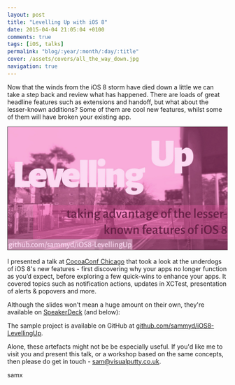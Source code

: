 ```yaml
---
layout: post
title: "Levelling Up with iOS 8"
date: 2015-04-04 21:05:04 +0100
comments: true
tags: [iOS, talks]
permalink: "blog/:year/:month/:day/:title"
cover: /assets/covers/all_the_way_down.jpg
navigation: true
---
```


Now that the winds from the iOS 8 storm have died down a little we can take a
step back and review what has happened. There are loads of great headline
features such as extensions and handoff, but what about the lesser-known
additions? Some of them are cool new features, whilst some of them will have
broken your existing app.

![Levelling Up](/images/2015-04-04-levelling-up.png)

<!-- more -->

I presented a talk at [CocoaConf Chicago](http://cocoaconf.com/chicago-2015/home)
that took a look at the underdogs of iOS 8's new features - first discovering
why your apps no longer function as you’d expect, before exploring a
few quick-wins to enhance your apps. It covered topics such as notification
actions, updates in XCTest, presentation of alerts & popovers and more.

Although the slides won't mean a huge amount on their own, they're available on
[SpeakerDeck](https://speakerdeck.com/sammyd/levelling-up-with-ios-8) (and
below):

<script async class="speakerdeck-embed" data-id="535f6fba2f2e484e81ac34ddf5d09276" data-ratio="1.77777777777778" src="//speakerdeck.com/assets/embed.js"></script>

The sample project is available on GitHub at
[github.com/sammyd/iOS8-LevellingUp](https://github.com/sammyd/iOS8-LevellingUp).

Alone, these artefacts might not be be especially useful. If you'd like me to
visit you and present this talk, or a workshop based on the same concepts, then
please do get in touch - [sam@visualputty.co.uk](mailto:sam@visualputty.co.uk).

samx